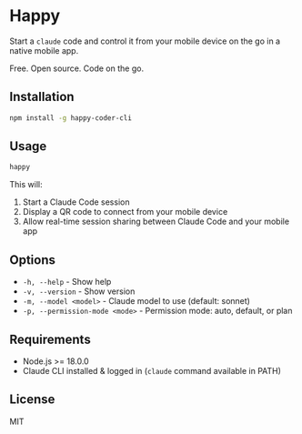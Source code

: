 # Happy

Start a `claude` code and control it from your mobile device on the go in a native mobile app.

Free. Open source. Code on the go.

## Installation

```bash
npm install -g happy-coder-cli
```

## Usage

```bash
happy
```

This will:
1. Start a Claude Code session
2. Display a QR code to connect from your mobile device
3. Allow real-time session sharing between Claude Code and your mobile app

## Options

- `-h, --help` - Show help
- `-v, --version` - Show version
- `-m, --model <model>` - Claude model to use (default: sonnet)
- `-p, --permission-mode <mode>` - Permission mode: auto, default, or plan

## Requirements

- Node.js >= 18.0.0
- Claude CLI installed & logged in (`claude` command available in PATH)

## License

MIT
